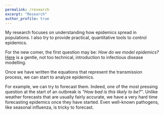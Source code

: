 ```yaml
---
permalink: /research
excerpt: "Research"
author_profile: true
---
```


My research focuses on understanding how epidemics spread in populations. I also try to provide practical, quantitative tools to control epidemics.

For the new comer, the first question may be: *How do we model epidemics?* [Here](/posts/knowledge/modelling-epidemics/) is a gentle, not too technical, introduction to infectious disease modelling. 

Once we have written the equations that represent the transmission process, we can start to analyze epidemics. 

For example, we can try to forecast them. Indeed, one of the most pressing question at the start of an outbreak is *"How bad is this likely to be?"*. 
Unlike weather forecasts that are usually fairly accurate, we have a very hard time forecasting epidemics once they have started. Even well-known pathogens, like seasonal influenza, is tricky to forecast.